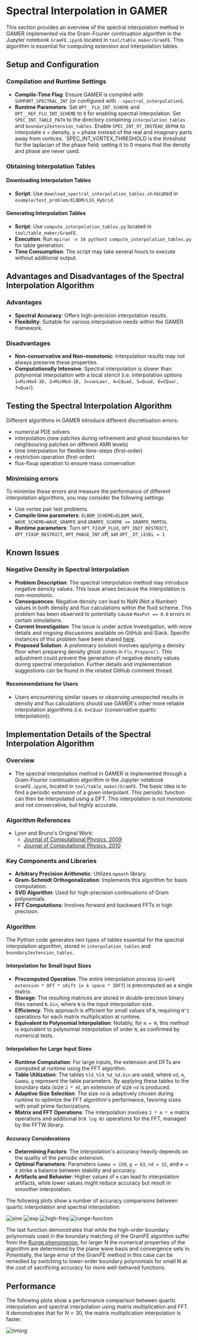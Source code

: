 # Spectral Interpolation in GAMER
This section provides an overview of the spectral interpolation method in GAMER implemented via the Gram-Fourier continuation algorithm in the Jupyter notebook `GramFE.ipynb` located in `tool/table_maker/GramFE`. This algorithm is essential for computing extension and interpolation tables.

## Setup and Configuration

### Compilation and Runtime Settings
- **Compile-Time Flag**: Ensure GAMER is compiled with `SUPPORT_SPECTRAL_INT` (or configured with `--spectral_interpolation`).
- **Runtime Parameters**: Set `OPT__FLU_INT_SCHEME` and `OPT__REF_FLU_INT_SCHEME` to `8` for enabling spectral interpolation. Set `SPEC_INT_TABLE_PATH` to the directory containing `interpolation_tables` and `boundary2extension_tables`. Enable `SPEC_INT_XY_INSTEAD_DEPHA` to interpolate x = density, y = phase instead of the real and imaginary parts away from vortices. `SPEC_INT_VORTEX_THRESHOLD is the threshold for the laplacian of the phase field; setting it to 0 means that the density and phase are never used.

### Obtaining Interpolation Tables

#### Downloading Interpolation Tables

- **Script**: Use `download_spectral_interpolation_tables.sh` located in `example/test_problem/ELBDM/LSS_Hybrid`.

#### Generating Interpolation Tables

- **Script**: Use `compute_interpolation_tables.py` located in `tool/table_maker/GramFE`.
- **Execution**: Run `mpirun -n 16 python3 compute_interpolation_tables.py` for table generation.
- **Time Consumption**: The script may take several hours to execute without additional output.

## Advantages and Disadvantages of the Spectral Interpolation Algorithm

### Advantages
- **Spectral Accuracy**: Offers high-precision interpolation results.
- **Flexibility**: Suitable for various interpolation needs within the GAMER framework.

### Disadvantages
- **Non-conservative and Non-monotonic**: Interpolation results may not always preserve these properties.
- **Computationally Intensive**: Spectral interpolation is slower than polynomial interpolation with a local stencil (i.e. interpolation options `1=MinMod-3D, 2=MinMod-1D, 3=vanLeer, 4=CQuad, 5=Quad, 6=CQuar, 7=Quar`).

## Testing the Spectral Interpolation Algorithm
Different algorithms in GAMER introduce different discretisation errors:
- numerical PDE solvers
- interpolation (new patches during refinement and ghost boundaries for neighbouring patches on different AMR levels)
- time interpolation for flexible time-steps (first-order)
- restriction operation (first-order)
- flux-fixup operation to ensure mass conservation

### Minimising errors

To minimise these errors and measure the performance of different interpolation algorithms, you may consider the following settings
- Use vortex pair test problems
- **Compile time parameters**: `ELBDM_SCHEME=ELBDM_WAVE`, `WAVE_SCHEME=WAVE_GRAMFE` and `GRAMFE_SCHEME == GRAMFE_MAMTUL`
- **Runtime parameters**: Turn `OPT_FIXUP_FLUX`, `OPT_INIT_RESTRICT`, `OPT_FIXUP_RESTRICT`, `OPT_PHASE_INT` off, set `OPT__DT_LEVEL = 1`

## Known Issues

### Negative Density in Spectral Interpolation

- **Problem Description**: The spectral interpolation method may introduce negative density values. This issue arises because the interpolation is non-monotonic.
- **Consequences**: Negative density can lead to NaN (Not a Number) values in both density and flux calculations within the fluid scheme. This problem has been observed to potentially cause `MaxPot == 0.0` errors in certain simulations.
- **Current Investigation**: The issue is under active investigation, with more details and ongoing discussions available on GitHub and Slack. Specific instances of this problem have been shared [here](https://calab-ntu.slack.com/archives/C02JV33GF5Y/p1693032184198239).
- **Proposed Solution**: A preliminary solution involves applying a density floor when preparing density ghost zones in `Flu_Prepare()`. This adjustment could prevent the generation of negative density values during spectral interpolation. Further details and implementation suggestions can be found in the related GitHub comment thread.

#### Recommendations for Users

- Users encountering similar issues or observing unexpected results in density and flux calculations should use GAMER's other more reliable interpolation algorithms (i.e. `6=CQuar` (conservative quartic interpolation)).


## Implementation Details of the Spectral Interpolation Algorithm

### Overview
- The spectral interpolation method in GAMER is implemented through a Gram-Fourier continuation algorithm in the Jupyter notebook `GramFE.ipynb`, located in `tool/table_maker/GramFE`. The basic idea is to find a periodic extension of a given interpolant. This periodic function can then be interpolated using a DFT. This interpolation is not monotonic and not conservative, but highly accurate.
### Algorithm References
- Lyon and Bruno's Original Work:
  - [Journal of Computational Physics, 2009](https://doi.org/10.1016/j.jcp.2009.11.020)
  - [Journal of Computational Physics, 2010](https://doi.org/10.1016/j.jcp.2010.01.006)

### Key Components and Libraries
- **Arbitrary Precision Arithmetic**: Utilizes `mpmath` library.
- **Gram-Schmidt Orthogonalization**: Implements this algorithm for basis computation.
- **SVD Algorithm**: Used for high-precision continuations of Gram polynomials.
- **FFT Computations**: Involves forward and backward FFTs in high precision.
### Algorithm

The Python code generates two types of tables essential for the spectral interpolation algorithm, stored in `interpolation_tables` and `boundary2extension_tables`.

#### Interpolation for Small Input Sizes
- **Precomputed Operation**: The entire interpolation process (`GramFE extension * DFT * shift in k space * IDFT`) is precomputed as a single matrix.
- **Storage**: The resulting matrices are stored in double-precision binary files named `N.bin`, where `N` is the input interpolation size.
- **Efficiency**: This approach is efficient for small values of `N`, requiring `N^2` operations for each matrix multiplication at runtime.
- **Equivalent to Polynomial Interpolation**: Notably, for `m = N`, this method is equivalent to polynomial interpolation of order `N`, as confirmed by numerical tests.

#### Interpolation for Large Input Sizes
- **Runtime Computation**: For large inputs, the extension and DFTs are computed at runtime using the FFT algorithm.
- **Table Utilization**: The tables `%ld_%ld_%d_%d.bin` are used, where `nd`, `m`, `Gamma`, `g` represent the table parameters. By applying these tables to the boundary data (size `2 * m`), an extension of size `nd` is produced.
- **Adaptive Size Selection**: The size `nd` is adaptively chosen during runtime to optimize the FFT algorithm's performance, favoring sizes with small prime factorizations.
- **Matrix and FFT Operations**: The interpolation involves `2 * m * m` matrix operations and additional `O(N log N)` operations for the FFT, managed by the FFTW library.

#### Accuracy Considerations
- **Determining Factors**: The interpolation's accuracy heavily depends on the quality of the periodic extension.
- **Optimal Parameters**: Parameters `Gamma = 150`, `g = 63`, `nd = 32`, and `m = 8` strike a balance between stability and accuracy.
- **Artifacts and Behavior**: Higher values of `m` can lead to interpolation artifacts, while lower values might reduce accuracy but result in smoother interpolation.

The following plots show a number of accuracy comparisons between quartic interpolation and spectral interpolation:

![sine](https://github.com/hyschive/gamer-fork/assets/6187378/34e2f303-916b-443a-8e18-097adfbe32ff)
![exp](https://github.com/hyschive/gamer-fork/assets/6187378/09ec67cb-3362-479c-a901-d212011fcc24)
![high-freq](https://github.com/hyschive/gamer-fork/assets/6187378/374cf84f-4dc1-4a09-86f8-47b31c23b05c)
![runge-function](https://github.com/gamer-project/gamer/assets/6187378/837c1519-1a5b-4425-95f5-8d8f4f9f599b)

The last function demonstrates that while the high-order boundary polynomials used in the boundary matching of the GramFE algorithm suffer from the [Runge phenomenon](https://en.wikipedia.org/wiki/Runge%27s_phenomenon), for larger N the numerical properties of the algorithm are determined by the plane wave basis and convergence sets in.
Potentially, the large error of the GramFE method in this case can be remedied by switching to lower-order boundary polynomials for small N at the cost of sacrificing accuracy for more well-behaved functions.



## Performance
The following plots show a performance comparison between quartic interpolation and spectral interpolation using matrix multiplication and FFT. It demonstrates that for $N < 30$, the matrix multiplication interpolation is faster.

![timing](https://github.com/hyschive/gamer-fork/assets/6187378/1e2f5ecc-8003-45ac-9886-47bb1811ea31)

